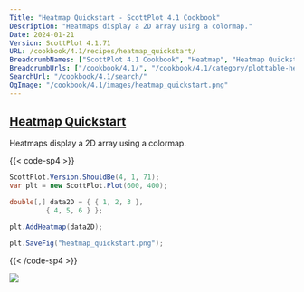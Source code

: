 ```yaml
---
Title: "Heatmap Quickstart - ScottPlot 4.1 Cookbook"
Description: "Heatmaps display a 2D array using a colormap."
Date: 2024-01-21
Version: ScottPlot 4.1.71
URL: /cookbook/4.1/recipes/heatmap_quickstart/
BreadcrumbNames: ["ScottPlot 4.1 Cookbook", "Heatmap", "Heatmap Quickstart"]
BreadcrumbUrls: ["/cookbook/4.1/", "/cookbook/4.1/category/plottable-heatmap", "/cookbook/4.1/recipes/heatmap_quickstart/"]
SearchUrl: "/cookbook/4.1/search/"
OgImage: "/cookbook/4.1/images/heatmap_quickstart.png"
---
```


<h2><a id='heatmap-quickstart' href='/cookbook/4.1/recipes/heatmap_quickstart/'>Heatmap Quickstart</a></h2>

Heatmaps display a 2D array using a colormap.

{{< code-sp4 >}}

```cs
ScottPlot.Version.ShouldBe(4, 1, 71);
var plt = new ScottPlot.Plot(600, 400);

double[,] data2D = { { 1, 2, 3 },
         { 4, 5, 6 } };

plt.AddHeatmap(data2D);

plt.SaveFig("heatmap_quickstart.png");
```

{{< /code-sp4 >}}

<img src='../../images/heatmap_quickstart.png' class='d-block mx-auto my-5' />


